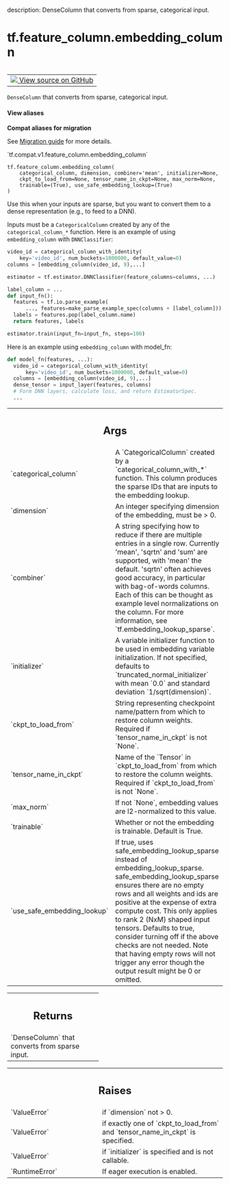 description: DenseColumn that converts from sparse, categorical input.

<div itemscope itemtype="http://developers.google.com/ReferenceObject">
<meta itemprop="name" content="tf.feature_column.embedding_column" />
<meta itemprop="path" content="Stable" />
</div>

# tf.feature_column.embedding_column

<!-- Insert buttons and diff -->

<table class="tfo-notebook-buttons tfo-api nocontent" align="left">
<td>
  <a target="_blank" href="https://github.com/tensorflow/tensorflow/blob/r2.3/tensorflow/python/feature_column/feature_column_v2.py#L490-L601">
    <img src="https://www.tensorflow.org/images/GitHub-Mark-32px.png" />
    View source on GitHub
  </a>
</td>
</table>



`DenseColumn` that converts from sparse, categorical input.

<section class="expandable">
  <h4 class="showalways">View aliases</h4>
  <p>
<b>Compat aliases for migration</b>
<p>See
<a href="https://www.tensorflow.org/guide/migrate">Migration guide</a> for
more details.</p>
<p>`tf.compat.v1.feature_column.embedding_column`</p>
</p>
</section>

<pre class="devsite-click-to-copy prettyprint lang-py tfo-signature-link">
<code>tf.feature_column.embedding_column(
    categorical_column, dimension, combiner='mean', initializer=None,
    ckpt_to_load_from=None, tensor_name_in_ckpt=None, max_norm=None,
    trainable=(True), use_safe_embedding_lookup=(True)
)
</code></pre>



<!-- Placeholder for "Used in" -->

Use this when your inputs are sparse, but you want to convert them to a dense
representation (e.g., to feed to a DNN).

Inputs must be a `CategoricalColumn` created by any of the
`categorical_column_*` function. Here is an example of using
`embedding_column` with `DNNClassifier`:

```python
video_id = categorical_column_with_identity(
    key='video_id', num_buckets=1000000, default_value=0)
columns = [embedding_column(video_id, 9),...]

estimator = tf.estimator.DNNClassifier(feature_columns=columns, ...)

label_column = ...
def input_fn():
  features = tf.io.parse_example(
      ..., features=make_parse_example_spec(columns + [label_column]))
  labels = features.pop(label_column.name)
  return features, labels

estimator.train(input_fn=input_fn, steps=100)
```

Here is an example using `embedding_column` with model_fn:

```python
def model_fn(features, ...):
  video_id = categorical_column_with_identity(
      key='video_id', num_buckets=1000000, default_value=0)
  columns = [embedding_column(video_id, 9),...]
  dense_tensor = input_layer(features, columns)
  # Form DNN layers, calculate loss, and return EstimatorSpec.
  ...
```

<!-- Tabular view -->
 <table class="responsive fixed orange">
<colgroup><col width="214px"><col></colgroup>
<tr><th colspan="2"><h2 class="add-link">Args</h2></th></tr>

<tr>
<td>
`categorical_column`
</td>
<td>
A `CategoricalColumn` created by a
`categorical_column_with_*` function. This column produces the sparse IDs
that are inputs to the embedding lookup.
</td>
</tr><tr>
<td>
`dimension`
</td>
<td>
An integer specifying dimension of the embedding, must be > 0.
</td>
</tr><tr>
<td>
`combiner`
</td>
<td>
A string specifying how to reduce if there are multiple entries in
a single row. Currently 'mean', 'sqrtn' and 'sum' are supported, with
'mean' the default. 'sqrtn' often achieves good accuracy, in particular
with bag-of-words columns. Each of this can be thought as example level
normalizations on the column. For more information, see
`tf.embedding_lookup_sparse`.
</td>
</tr><tr>
<td>
`initializer`
</td>
<td>
A variable initializer function to be used in embedding
variable initialization. If not specified, defaults to
`truncated_normal_initializer` with mean `0.0` and
standard deviation `1/sqrt(dimension)`.
</td>
</tr><tr>
<td>
`ckpt_to_load_from`
</td>
<td>
String representing checkpoint name/pattern from which to
restore column weights. Required if `tensor_name_in_ckpt` is not `None`.
</td>
</tr><tr>
<td>
`tensor_name_in_ckpt`
</td>
<td>
Name of the `Tensor` in `ckpt_to_load_from` from which
to restore the column weights. Required if `ckpt_to_load_from` is not
`None`.
</td>
</tr><tr>
<td>
`max_norm`
</td>
<td>
If not `None`, embedding values are l2-normalized to this value.
</td>
</tr><tr>
<td>
`trainable`
</td>
<td>
Whether or not the embedding is trainable. Default is True.
</td>
</tr><tr>
<td>
`use_safe_embedding_lookup`
</td>
<td>
If true, uses safe_embedding_lookup_sparse
instead of embedding_lookup_sparse. safe_embedding_lookup_sparse ensures
there are no empty rows and all weights and ids are positive at the
expense of extra compute cost. This only applies to rank 2 (NxM) shaped
input tensors. Defaults to true, consider turning off if the above checks
are not needed. Note that having empty rows will not trigger any error
though the output result might be 0 or omitted.
</td>
</tr>
</table>



<!-- Tabular view -->
 <table class="responsive fixed orange">
<colgroup><col width="214px"><col></colgroup>
<tr><th colspan="2"><h2 class="add-link">Returns</h2></th></tr>
<tr class="alt">
<td colspan="2">
`DenseColumn` that converts from sparse input.
</td>
</tr>

</table>



<!-- Tabular view -->
 <table class="responsive fixed orange">
<colgroup><col width="214px"><col></colgroup>
<tr><th colspan="2"><h2 class="add-link">Raises</h2></th></tr>

<tr>
<td>
`ValueError`
</td>
<td>
if `dimension` not > 0.
</td>
</tr><tr>
<td>
`ValueError`
</td>
<td>
if exactly one of `ckpt_to_load_from` and `tensor_name_in_ckpt`
is specified.
</td>
</tr><tr>
<td>
`ValueError`
</td>
<td>
if `initializer` is specified and is not callable.
</td>
</tr><tr>
<td>
`RuntimeError`
</td>
<td>
If eager execution is enabled.
</td>
</tr>
</table>

